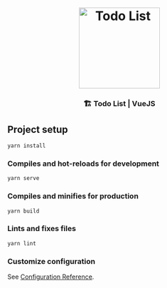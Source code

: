 <h1 align="center">
  <img width="182" alt="Todo List" src="https://user-images.githubusercontent.com/27808014/145732136-c6bb872f-9b45-4646-aee0-3d6bfc84a0d9.png">
</h1>

<h3 align="center">
   🏗 Todo List | VueJS
</h3>

## Project setup

```
yarn install
```

### Compiles and hot-reloads for development

```
yarn serve
```

### Compiles and minifies for production

```
yarn build
```

### Lints and fixes files

```
yarn lint
```

### Customize configuration

See [Configuration Reference](https://cli.vuejs.org/config/).
